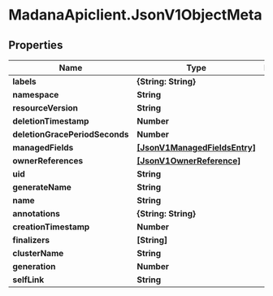 # MadanaApiclient.JsonV1ObjectMeta

## Properties

Name | Type | Description | Notes
------------ | ------------- | ------------- | -------------
**labels** | **{String: String}** |  | [optional] 
**namespace** | **String** |  | [optional] 
**resourceVersion** | **String** |  | [optional] 
**deletionTimestamp** | **Number** |  | [optional] 
**deletionGracePeriodSeconds** | **Number** |  | [optional] 
**managedFields** | [**[JsonV1ManagedFieldsEntry]**](JsonV1ManagedFieldsEntry.md) |  | [optional] 
**ownerReferences** | [**[JsonV1OwnerReference]**](JsonV1OwnerReference.md) |  | [optional] 
**uid** | **String** |  | [optional] 
**generateName** | **String** |  | [optional] 
**name** | **String** |  | [optional] 
**annotations** | **{String: String}** |  | [optional] 
**creationTimestamp** | **Number** |  | [optional] 
**finalizers** | **[String]** |  | [optional] 
**clusterName** | **String** |  | [optional] 
**generation** | **Number** |  | [optional] 
**selfLink** | **String** |  | [optional] 


